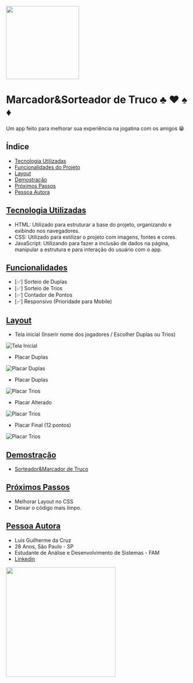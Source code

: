 <img style="width:200px" src="./asserts/logo_white_semfundo.png">

# Marcador&Sorteador de Truco ♣️ ♥️ ♠️ ♦️

Um app feito para melhorar sua experiência na jogatina com os amigos 😁

## Índice

- <a href="#tecnologia-utilizadas">Tecnologia Utilizadas</a>
- <a href="#funcionalidades">Funcionalidades do Projeto</a>
- <a href="#layout">Layout</a>
- <a href="#demostração">Demostração</a>
- <a href="#próximos-passos">Próximos Passos</a>
- <a href="#pessoa-autora">Pessoa Autora</a>

## [Tecnologia Utilizadas](#tecnologia-utilizadas)

- HTML: Utilizado para estruturar a base do projeto, organizando e exibindo nos navegadores.
- CSS: Utilizado para estilizar o projeto com imagens, fontes e cores.
- JavaScript: Utilizando para fazer a inclusão de dados na página, manipular a estrutura e para interação do usuário com o app.

## [Funcionalidades](#funcionalidades)

- [✅] Sorteio de Duplas
- [✅] Sorteio de Trios
- [✅] Contador de Pontos
- [✅] Responsivo (Prioridade para Mobile)

## [Layout](#layout)

- Tela inicial (Inserir nome dos jogadores / Escolher Duplas ou Trios)

![Tela Inicial](./asserts/tela_inicial.png)

- Placar Duplas

![Placar Duplas](./asserts/placar1.png)

- Placar Duplas

![Placar Trios](./asserts/placar2.png)

- Placar Alterado

![Placar Trios](./asserts/placar3.png)

- Placar Final (12 pontos)

![Placar Trios](./asserts/placarfinal.png)

## [Demostração](#demostração)

- [Sorteador&Marcador de Truco](http://google.com)

## [Próximos Passos](#proximos-passos)

- Melhorar Layout no CSS
- Deixar o código mais limpo.

## [Pessoa Autora](#pessoa-autora)

- Luis Guilherme da Cruz
- 28 Anos, São Paulo - SP
- Estudante de Análise e Desenvolvimento de Sistemas - FAM
- [Linkedin](https://www.linkedin.com/in/luisguilhermedacruz/)

<img style="width:300px" src="./asserts/perfil.png">
